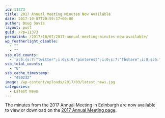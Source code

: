 ```yaml
---
id: 11373
title: 2017 Annual Meeting Minutes Now Available
date: 2017-10-07T20:59:17+00:00
author: Doug Davis
layout: post
guid: /?p=11373
permalink: /2017/10/07/2017-annual-meeting-minutes-now-available/
wp_featherlight_disable:
  - ""
  - ""
ssb_old_counts:
  - 'a:5:{s:7:"twitter";i:0;s:9:"pinterest";i:0;s:7:"fbshare";i:0;s:6:"reddit";i:0;s:6:"tumblr";N;}'
ssb_total_counts:
  - "0"
ssb_cache_timestamp:
  - "450232"
image: /wp-content/uploads/2017/03/latest_news.jpg
categories:
  - Latest News
---
```

The minutes from the 2017 Annual Meeting in Edinburgh are now available to view or download on the [2017 Annual Meeting page](/about/meetings/2017-meeting/).
